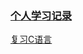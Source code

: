 ### [个人学习记录](https://docs.qq.com/sheet/DSW1YcE1aaHhGaUVZ?tab=BB08J2)


[复习C语言](./预学习/复习C语言/ex0-18/README.md)